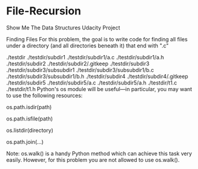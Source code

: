 # File-Recursion
Show Me The Data Structures Udacity Project

Finding Files
For this problem, the goal is to write code for finding all files under a directory (and all directories beneath it) that end with ".c"


./testdir
./testdir/subdir1
./testdir/subdir1/a.c
./testdir/subdir1/a.h
./testdir/subdir2
./testdir/subdir2/.gitkeep
./testdir/subdir3
./testdir/subdir3/subsubdir1
./testdir/subdir3/subsubdir1/b.c
./testdir/subdir3/subsubdir1/b.h
./testdir/subdir4
./testdir/subdir4/.gitkeep
./testdir/subdir5
./testdir/subdir5/a.c
./testdir/subdir5/a.h
./testdir/t1.c
./testdir/t1.h
Python's os module will be useful—in particular, you may want to use the following resources:

os.path.isdir(path)

os.path.isfile(path)

os.listdir(directory)

os.path.join(...)

Note: os.walk() is a handy Python method which can achieve this task very easily. However, for this problem you are not allowed to use os.walk().
